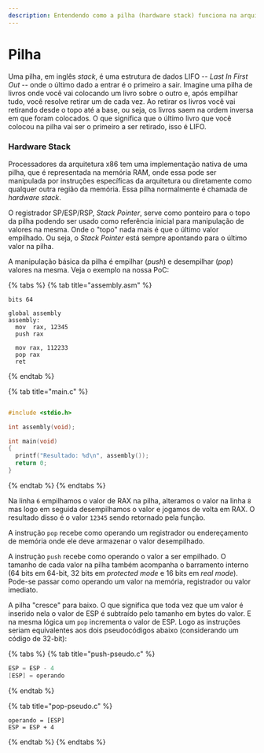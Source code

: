 ```yaml
---
description: Entendendo como a pilha (hardware stack) funciona na arquitetura x86
---
```


# Pilha

Uma pilha, em inglês _stack_, é uma estrutura de dados LIFO -- _Last In First Out_ -- onde o último dado a entrar é o primeiro a sair. Imagine uma pilha de livros onde você vai colocando um livro sobre o outro e, após empilhar tudo, você resolve retirar um de cada vez. Ao retirar os livros você vai retirando desde o topo até a base, ou seja, os livros saem na ordem inversa em que foram colocados. O que significa que o último livro que você colocou na pilha vai ser o primeiro a ser retirado, isso é LIFO.

### Hardware Stack

Processadores da arquitetura x86 tem uma implementação nativa de uma pilha, que é representada na memória RAM, onde essa pode ser manipulada por instruções específicas da arquitetura ou diretamente como qualquer outra região da memória. Essa pilha normalmente é chamada de _hardware stack_.

O registrador SP/ESP/RSP, _Stack Pointer_, serve como ponteiro para o topo da pilha podendo ser usado como referência inicial para manipulação de valores na mesma. Onde o "topo" nada mais é que o último valor empilhado. Ou seja, o _Stack Pointer_ está sempre apontando para o último valor na pilha.

A manipulação básica da pilha é empilhar \(_push_\) e desempilhar \(_pop_\) valores na mesma. Veja o exemplo na nossa PoC:

{% tabs %}
{% tab title="assembly.asm" %}
```text
bits 64

global assembly
assembly:
  mov  rax, 12345
  push rax

  mov rax, 112233
  pop rax
  ret
```
{% endtab %}

{% tab title="main.c" %}
```c
#include <stdio.h>

int assembly(void);

int main(void)
{
  printf("Resultado: %d\n", assembly());
  return 0;
}
```
{% endtab %}
{% endtabs %}

Na linha `6` empilhamos o valor de RAX na pilha, alteramos o valor na linha `8` mas logo em seguida desempilhamos o valor e jogamos de volta em RAX. O resultado disso é o valor `12345` sendo retornado pela função.

A instrução `pop` recebe como operando um registrador ou endereçamento de memória onde ele deve armazenar o valor desempilhado.

A instrução `push` recebe como operando o valor a ser empilhado. O tamanho de cada valor na pilha também acompanha o barramento interno \(64 bits em 64-bit, 32 bits em _protected mode_ e 16 bits em _real mode_\). Pode-se passar como operando um valor na memória, registrador ou valor imediato.

A pilha "cresce" para baixo. O que significa que toda vez que um valor é inserido nela o valor de ESP é subtraído pelo tamanho em bytes do valor. E na mesma lógica um `pop` incrementa o valor de ESP. Logo as instruções seriam equivalentes aos dois pseudocódigos abaixo \(considerando um código de 32-bit\):

{% tabs %}
{% tab title="push-pseudo.c" %}
```c
ESP = ESP - 4
[ESP] = operando
```
{% endtab %}

{% tab title="pop-pseudo.c" %}
```
operando = [ESP]
ESP = ESP + 4
```
{% endtab %}
{% endtabs %}

